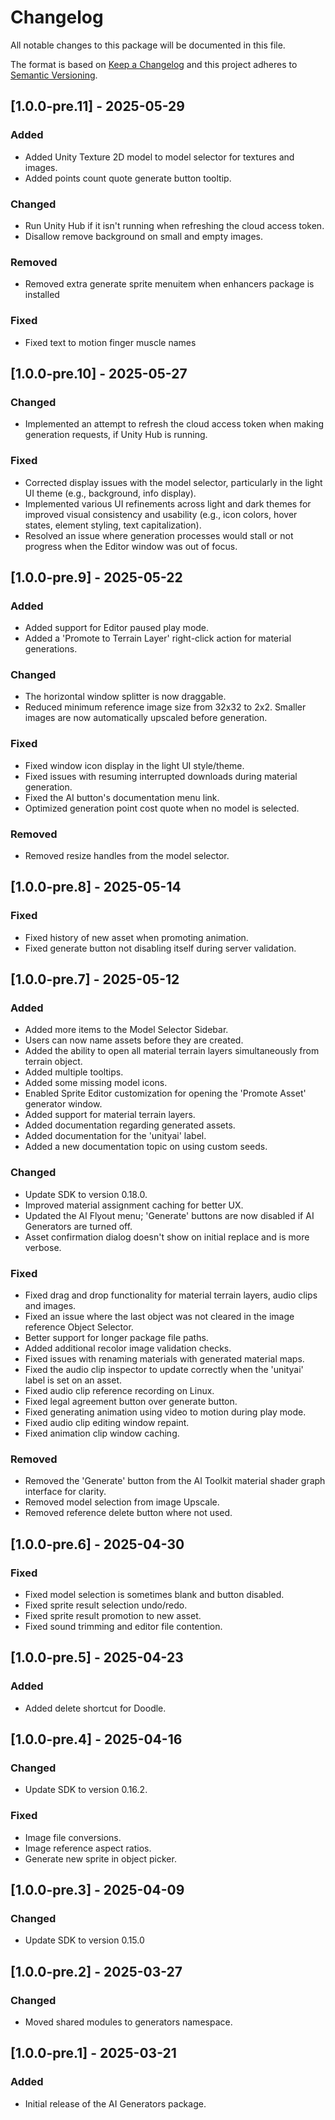 # Changelog
All notable changes to this package will be documented in this file.

The format is based on [Keep a Changelog](http://keepachangelog.com/en/1.0.0/)
and this project adheres to [Semantic Versioning](http://semver.org/spec/v2.0.0.html).

## [1.0.0-pre.11] - 2025-05-29

### Added

- Added Unity Texture 2D model to model selector for textures and images.
- Added points count quote generate button tooltip.

### Changed

- Run Unity Hub if it isn't running when refreshing the cloud access token.
- Disallow remove background on small and empty images.

### Removed

- Removed extra generate sprite menuitem when enhancers package is installed

### Fixed

- Fixed text to motion finger muscle names

## [1.0.0-pre.10] - 2025-05-27

### Changed

- Implemented an attempt to refresh the cloud access token when making generation requests, if Unity Hub is running.

### Fixed

- Corrected display issues with the model selector, particularly in the light UI theme (e.g., background, info display).
- Implemented various UI refinements across light and dark themes for improved visual consistency and usability (e.g., icon colors, hover states, element styling, text capitalization).
- Resolved an issue where generation processes would stall or not progress when the Editor window was out of focus.

## [1.0.0-pre.9] - 2025-05-22

### Added

- Added support for Editor paused play mode.
- Added a 'Promote to Terrain Layer' right-click action for material generations.

### Changed

- The horizontal window splitter is now draggable.
- Reduced minimum reference image size from 32x32 to 2x2. Smaller images are now automatically upscaled before generation.

### Fixed

- Fixed window icon display in the light UI style/theme.
- Fixed issues with resuming interrupted downloads during material generation.
- Fixed the AI button's documentation menu link.
- Optimized generation point cost quote when no model is selected.

### Removed

- Removed resize handles from the model selector.

## [1.0.0-pre.8] - 2025-05-14

### Fixed

- Fixed history of new asset when promoting animation.
- Fixed generate button not disabling itself during server validation.

## [1.0.0-pre.7] - 2025-05-12

### Added

- Added more items to the Model Selector Sidebar.
- Users can now name assets before they are created.
- Added the ability to open all material terrain layers simultaneously from terrain object.
- Added multiple tooltips.
- Added some missing model icons.
- Enabled Sprite Editor customization for opening the 'Promote Asset' generator window.
- Added support for material terrain layers.
- Added documentation regarding generated assets.
- Added documentation for the 'unityai' label.
- Added a new documentation topic on using custom seeds.

### Changed

- Update SDK to version 0.18.0.
- Improved material assignment caching for better UX.
- Updated the AI Flyout menu; 'Generate' buttons are now disabled if AI Generators are turned off.
- Asset confirmation dialog doesn't show on initial replace and is more verbose.

### Fixed

- Fixed drag and drop functionality for material terrain layers, audio clips and images.
- Fixed an issue where the last object was not cleared in the image reference Object Selector.
- Better support for longer package file paths.
- Added additional recolor image validation checks.
- Fixed issues with renaming materials with generated material maps.
- Fixed the audio clip inspector to update correctly when the 'unityai' label is set on an asset.
- Fixed audio clip reference recording on Linux.
- Fixed legal agreement button over generate button.
- Fixed generating animation using video to motion during play mode.
- Fixed audio clip editing window repaint.
- Fixed animation clip window caching.

### Removed

- Removed the 'Generate' button from the AI Toolkit material shader graph interface for clarity.
- Removed model selection from image Upscale.
- Removed reference delete button where not used.

## [1.0.0-pre.6] - 2025-04-30

### Fixed

- Fixed model selection is sometimes blank and button disabled.
- Fixed sprite result selection undo/redo.
- Fixed sprite result promotion to new asset.
- Fixed sound trimming and editor file contention.

## [1.0.0-pre.5] - 2025-04-23

### Added

- Added delete shortcut for Doodle.

## [1.0.0-pre.4] - 2025-04-16

### Changed

- Update SDK to version 0.16.2.

### Fixed

- Image file conversions.
- Image reference aspect ratios.
- Generate new sprite in object picker.

## [1.0.0-pre.3] - 2025-04-09

### Changed

- Update SDK to version 0.15.0

## [1.0.0-pre.2] - 2025-03-27

### Changed

- Moved shared modules to generators namespace.

## [1.0.0-pre.1] - 2025-03-21

### Added

- Initial release of the AI Generators package.
